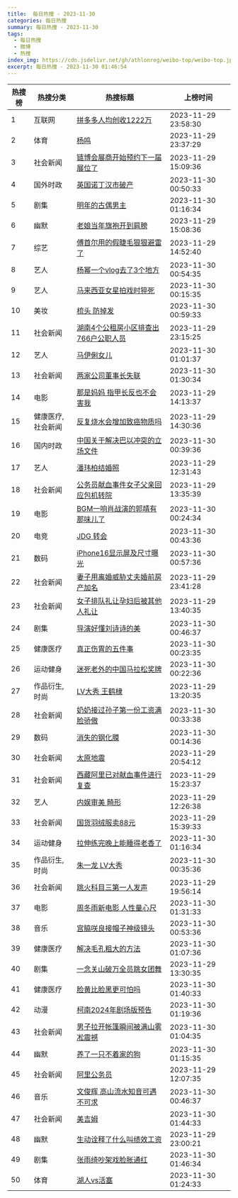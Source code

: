 ```yaml
---
title:  每日热搜 - 2023-11-30
categories: 每日热搜
summary: 每日热搜 - 2023-11-30
tags:
  - 每日热搜
  - 微博
  - 热搜
index_img: https://cdn.jsdelivr.net/gh/athlonreg/weibo-top/weibo-top.jpeg
excerpt: 每日热搜 - 2023-11-30 01:46:54
---
```


| 热搜榜 | 热搜分类 | 热搜标题 | 上榜时间 |
| --- | --- | --- | --- |
| 1 | 互联网 | [拼多多人均创收1222万](https://s.weibo.com/weibo%3Fq%3D%2523%E6%8B%BC%E5%A4%9A%E5%A4%9A%E4%BA%BA%E5%9D%87%E5%88%9B%E6%94%B61222%E4%B8%87%2523) | 2023-11-29 23:58:30 | 
| 2 | 体育 | [杨鸣](https://s.weibo.com/weibo%3Fq%3D%2523%E6%9D%A8%E9%B8%A3%2523) | 2023-11-29 23:37:29 | 
| 3 | 社会新闻 | [链博会展商开始预约下一届展位了](https://s.weibo.com/weibo%3Fq%3D%2523%E9%93%BE%E5%8D%9A%E4%BC%9A%E5%B1%95%E5%95%86%E5%BC%80%E5%A7%8B%E9%A2%84%E7%BA%A6%E4%B8%8B%E4%B8%80%E5%B1%8A%E5%B1%95%E4%BD%8D%E4%BA%86%2523) | 2023-11-29 15:09:36 | 
| 4 | 国外时政 | [英国诺丁汉市破产](https://s.weibo.com/weibo%3Fq%3D%2523%E8%8B%B1%E5%9B%BD%E8%AF%BA%E4%B8%81%E6%B1%89%E5%B8%82%E7%A0%B4%E4%BA%A7%2523) | 2023-11-30 00:50:33 | 
| 5 | 剧集 | [明年的古偶男主](https://s.weibo.com/weibo%3Fq%3D%2523%E6%98%8E%E5%B9%B4%E7%9A%84%E5%8F%A4%E5%81%B6%E7%94%B7%E4%B8%BB%2523) | 2023-11-30 01:16:34 | 
| 6 | 幽默 | [老娘当年旗袍开到肩膀](https://s.weibo.com/weibo%3Fq%3D%2523%E8%80%81%E5%A8%98%E5%BD%93%E5%B9%B4%E6%97%97%E8%A2%8D%E5%BC%80%E5%88%B0%E8%82%A9%E8%86%80%2523) | 2023-11-29 15:08:36 | 
| 7 | 综艺 | [傅首尔用的假睫毛狠狠避雷了](https://s.weibo.com/weibo%3Fq%3D%2523%E5%82%85%E9%A6%96%E5%B0%94%E7%94%A8%E7%9A%84%E5%81%87%E7%9D%AB%E6%AF%9B%E7%8B%A0%E7%8B%A0%E9%81%BF%E9%9B%B7%E4%BA%86%2523) | 2023-11-29 14:52:40 | 
| 8 | 艺人 | [杨幂一个vlog去了3个地方](https://s.weibo.com/weibo%3Fq%3D%2523%E6%9D%A8%E5%B9%82%E4%B8%80%E4%B8%AAvlog%E5%8E%BB%E4%BA%863%E4%B8%AA%E5%9C%B0%E6%96%B9%2523) | 2023-11-30 00:54:35 | 
| 9 | 艺人 | [马来西亚女星拍戏时猝死](https://s.weibo.com/weibo%3Fq%3D%2523%E9%A9%AC%E6%9D%A5%E8%A5%BF%E4%BA%9A%E5%A5%B3%E6%98%9F%E6%8B%8D%E6%88%8F%E6%97%B6%E7%8C%9D%E6%AD%BB%2523) | 2023-11-30 00:15:35 | 
| 10 | 美妆 | [梳头 防掉发](https://s.weibo.com/weibo%3Fq%3D%2523%E6%A2%B3%E5%A4%B4%20%E9%98%B2%E6%8E%89%E5%8F%91%2523) | 2023-11-30 00:59:33 | 
| 11 | 社会新闻 | [湖南4个公租房小区排查出766户公职人员](https://s.weibo.com/weibo%3Fq%3D%2523%E6%B9%96%E5%8D%974%E4%B8%AA%E5%85%AC%E7%A7%9F%E6%88%BF%E5%B0%8F%E5%8C%BA%E6%8E%92%E6%9F%A5%E5%87%BA766%E6%88%B7%E5%85%AC%E8%81%8C%E4%BA%BA%E5%91%98%2523) | 2023-11-29 23:15:25 | 
| 12 | 艺人 | [马伊俐女儿](https://s.weibo.com/weibo%3Fq%3D%2523%E9%A9%AC%E4%BC%8A%E4%BF%90%E5%A5%B3%E5%84%BF%2523) | 2023-11-30 01:01:37 | 
| 13 | 社会新闻 | [两家公司董事长失联](https://s.weibo.com/weibo%3Fq%3D%2523%E4%B8%A4%E5%AE%B6%E5%85%AC%E5%8F%B8%E8%91%A3%E4%BA%8B%E9%95%BF%E5%A4%B1%E8%81%94%2523) | 2023-11-30 01:30:34 | 
| 14 | 电影 | [那是妈妈 指甲长反也不会害我](https://s.weibo.com/weibo%3Fq%3D%2523%E9%82%A3%E6%98%AF%E5%A6%88%E5%A6%88%20%E6%8C%87%E7%94%B2%E9%95%BF%E5%8F%8D%E4%B9%9F%E4%B8%8D%E4%BC%9A%E5%AE%B3%E6%88%91%2523) | 2023-11-29 14:13:37 | 
| 15 | 健康医疗,社会新闻 | [反复烧水会增加致癌物质吗](https://s.weibo.com/weibo%3Fq%3D%2523%E5%8F%8D%E5%A4%8D%E7%83%A7%E6%B0%B4%E4%BC%9A%E5%A2%9E%E5%8A%A0%E8%87%B4%E7%99%8C%E7%89%A9%E8%B4%A8%E5%90%97%2523) | 2023-11-29 14:30:36 | 
| 16 | 国内时政 | [中国关于解决巴以冲突的立场文件](https://s.weibo.com/weibo%3Fq%3D%2523%E4%B8%AD%E5%9B%BD%E5%85%B3%E4%BA%8E%E8%A7%A3%E5%86%B3%E5%B7%B4%E4%BB%A5%E5%86%B2%E7%AA%81%E7%9A%84%E7%AB%8B%E5%9C%BA%E6%96%87%E4%BB%B6%2523) | 2023-11-30 00:39:36 | 
| 17 | 艺人 | [潘玮柏结婚照](https://s.weibo.com/weibo%3Fq%3D%2523%E6%BD%98%E7%8E%AE%E6%9F%8F%E7%BB%93%E5%A9%9A%E7%85%A7%2523) | 2023-11-29 12:31:43 | 
| 18 | 社会新闻 | [公务员献血事件女子父亲回应包机转院](https://s.weibo.com/weibo%3Fq%3D%2523%E5%85%AC%E5%8A%A1%E5%91%98%E7%8C%AE%E8%A1%80%E4%BA%8B%E4%BB%B6%E5%A5%B3%E5%AD%90%E7%88%B6%E4%BA%B2%E5%9B%9E%E5%BA%94%E5%8C%85%E6%9C%BA%E8%BD%AC%E9%99%A2%2523) | 2023-11-29 13:35:39 | 
| 19 | 电影 | [BGM一响肖战演的郭靖有那味儿了](https://s.weibo.com/weibo%3Fq%3D%2523BGM%E4%B8%80%E5%93%8D%E8%82%96%E6%88%98%E6%BC%94%E7%9A%84%E9%83%AD%E9%9D%96%E6%9C%89%E9%82%A3%E5%91%B3%E5%84%BF%E4%BA%86%2523) | 2023-11-30 00:24:34 | 
| 20 | 电竞 | [JDG 转会](https://s.weibo.com/weibo%3Fq%3D%2523JDG%20%E8%BD%AC%E4%BC%9A%2523) | 2023-11-30 00:43:36 | 
| 21 | 数码 | [iPhone16显示屏及尺寸曝光](https://s.weibo.com/weibo%3Fq%3D%2523iPhone16%E6%98%BE%E7%A4%BA%E5%B1%8F%E5%8F%8A%E5%B0%BA%E5%AF%B8%E6%9B%9D%E5%85%89%2523) | 2023-11-30 00:57:36 | 
| 22 | 社会新闻 | [妻子用离婚威胁丈夫婚前房产加名](https://s.weibo.com/weibo%3Fq%3D%2523%E5%A6%BB%E5%AD%90%E7%94%A8%E7%A6%BB%E5%A9%9A%E5%A8%81%E8%83%81%E4%B8%88%E5%A4%AB%E5%A9%9A%E5%89%8D%E6%88%BF%E4%BA%A7%E5%8A%A0%E5%90%8D%2523) | 2023-11-29 23:41:28 | 
| 23 | 社会新闻 | [女子排队礼让孕妇后被其他人礼让](https://s.weibo.com/weibo%3Fq%3D%2523%E5%A5%B3%E5%AD%90%E6%8E%92%E9%98%9F%E7%A4%BC%E8%AE%A9%E5%AD%95%E5%A6%87%E5%90%8E%E8%A2%AB%E5%85%B6%E4%BB%96%E4%BA%BA%E7%A4%BC%E8%AE%A9%2523) | 2023-11-29 13:40:35 | 
| 24 | 剧集 | [导演好懂刘诗诗的美](https://s.weibo.com/weibo%3Fq%3D%2523%E5%AF%BC%E6%BC%94%E5%A5%BD%E6%87%82%E5%88%98%E8%AF%97%E8%AF%97%E7%9A%84%E7%BE%8E%2523) | 2023-11-30 00:46:37 | 
| 25 | 健康医疗 | [真正伤胃的五件事](https://s.weibo.com/weibo%3Fq%3D%2523%E7%9C%9F%E6%AD%A3%E4%BC%A4%E8%83%83%E7%9A%84%E4%BA%94%E4%BB%B6%E4%BA%8B%2523) | 2023-11-30 00:23:35 | 
| 26 | 运动健身 | [迷死老外的中国马拉松奖牌](https://s.weibo.com/weibo%3Fq%3D%2523%E8%BF%B7%E6%AD%BB%E8%80%81%E5%A4%96%E7%9A%84%E4%B8%AD%E5%9B%BD%E9%A9%AC%E6%8B%89%E6%9D%BE%E5%A5%96%E7%89%8C%2523) | 2023-11-30 00:22:36 | 
| 27 | 作品衍生,时尚 | [LV大秀 王鹤棣](https://s.weibo.com/weibo%3Fq%3D%2523LV%E5%A4%A7%E7%A7%80%20%E7%8E%8B%E9%B9%A4%E6%A3%A3%2523) | 2023-11-29 13:20:35 | 
| 28 | 社会新闻 | [奶奶接过孙子第一份工资满脸骄傲](https://s.weibo.com/weibo%3Fq%3D%2523%E5%A5%B6%E5%A5%B6%E6%8E%A5%E8%BF%87%E5%AD%99%E5%AD%90%E7%AC%AC%E4%B8%80%E4%BB%BD%E5%B7%A5%E8%B5%84%E6%BB%A1%E8%84%B8%E9%AA%84%E5%82%B2%2523) | 2023-11-30 00:33:38 | 
| 29 | 数码 | [消失的钢化膜](https://s.weibo.com/weibo%3Fq%3D%2523%E6%B6%88%E5%A4%B1%E7%9A%84%E9%92%A2%E5%8C%96%E8%86%9C%2523) | 2023-11-30 00:14:36 | 
| 30 | 社会新闻 | [太原地震](https://s.weibo.com/weibo%3Fq%3D%2523%E5%A4%AA%E5%8E%9F%E5%9C%B0%E9%9C%87%2523) | 2023-11-29 20:54:12 | 
| 31 | 社会新闻 | [西藏阿里已对献血事件进行复查](https://s.weibo.com/weibo%3Fq%3D%2523%E8%A5%BF%E8%97%8F%E9%98%BF%E9%87%8C%E5%B7%B2%E5%AF%B9%E7%8C%AE%E8%A1%80%E4%BA%8B%E4%BB%B6%E8%BF%9B%E8%A1%8C%E5%A4%8D%E6%9F%A5%2523) | 2023-11-29 15:23:37 | 
| 32 | 艺人 | [内娱审美 畸形](https://s.weibo.com/weibo%3Fq%3D%2523%E5%86%85%E5%A8%B1%E5%AE%A1%E7%BE%8E%20%E7%95%B8%E5%BD%A2%2523) | 2023-11-29 12:26:38 | 
| 33 | 社会新闻 | [国货羽绒服卖88元](https://s.weibo.com/weibo%3Fq%3D%2523%E5%9B%BD%E8%B4%A7%E7%BE%BD%E7%BB%92%E6%9C%8D%E5%8D%9688%E5%85%83%2523) | 2023-11-29 15:39:33 | 
| 34 | 运动健身 | [拉伸练完晚上能睡得老香了](https://s.weibo.com/weibo%3Fq%3D%2523%E6%8B%89%E4%BC%B8%E7%BB%83%E5%AE%8C%E6%99%9A%E4%B8%8A%E8%83%BD%E7%9D%A1%E5%BE%97%E8%80%81%E9%A6%99%E4%BA%86%2523) | 2023-11-30 01:16:34 | 
| 35 | 作品衍生,时尚 | [朱一龙 LV大秀](https://s.weibo.com/weibo%3Fq%3D%2523%E6%9C%B1%E4%B8%80%E9%BE%99%20LV%E5%A4%A7%E7%A7%80%2523) | 2023-11-30 00:35:36 | 
| 36 | 社会新闻 | [跳火科目三第一人发声](https://s.weibo.com/weibo%3Fq%3D%2523%E8%B7%B3%E7%81%AB%E7%A7%91%E7%9B%AE%E4%B8%89%E7%AC%AC%E4%B8%80%E4%BA%BA%E5%8F%91%E5%A3%B0%2523) | 2023-11-29 19:56:14 | 
| 37 | 电影 | [周冬雨新电影 人性量心尺](https://s.weibo.com/weibo%3Fq%3D%2523%E5%91%A8%E5%86%AC%E9%9B%A8%E6%96%B0%E7%94%B5%E5%BD%B1%20%E4%BA%BA%E6%80%A7%E9%87%8F%E5%BF%83%E5%B0%BA%2523) | 2023-11-30 01:31:33 | 
| 38 | 音乐 | [宫脇咲良接帽子神级镜头](https://s.weibo.com/weibo%3Fq%3D%2523%E5%AE%AB%E8%84%87%E5%92%B2%E8%89%AF%E6%8E%A5%E5%B8%BD%E5%AD%90%E7%A5%9E%E7%BA%A7%E9%95%9C%E5%A4%B4%2523) | 2023-11-30 00:53:36 | 
| 39 | 健康医疗 | [解决毛孔粗大的方法](https://s.weibo.com/weibo%3Fq%3D%2523%E8%A7%A3%E5%86%B3%E6%AF%9B%E5%AD%94%E7%B2%97%E5%A4%A7%E7%9A%84%E6%96%B9%E6%B3%95%2523) | 2023-11-30 01:07:36 | 
| 40 | 剧集 | [一念关山破万全员跳女团舞](https://s.weibo.com/weibo%3Fq%3D%2523%E4%B8%80%E5%BF%B5%E5%85%B3%E5%B1%B1%E7%A0%B4%E4%B8%87%E5%85%A8%E5%91%98%E8%B7%B3%E5%A5%B3%E5%9B%A2%E8%88%9E%2523) | 2023-11-29 13:30:35 | 
| 41 | 健康医疗 | [脸黄比脸黑更可怕吗](https://s.weibo.com/weibo%3Fq%3D%2523%E8%84%B8%E9%BB%84%E6%AF%94%E8%84%B8%E9%BB%91%E6%9B%B4%E5%8F%AF%E6%80%95%E5%90%97%2523) | 2023-11-30 01:40:33 | 
| 42 | 动漫 | [柯南2024年剧场版预告](https://s.weibo.com/weibo%3Fq%3D%2523%E6%9F%AF%E5%8D%972024%E5%B9%B4%E5%89%A7%E5%9C%BA%E7%89%88%E9%A2%84%E5%91%8A%2523) | 2023-11-30 01:19:36 | 
| 43 | 社会新闻 | [男子拉开帐篷瞬间被满山雾凇震撼](https://s.weibo.com/weibo%3Fq%3D%2523%E7%94%B7%E5%AD%90%E6%8B%89%E5%BC%80%E5%B8%90%E7%AF%B7%E7%9E%AC%E9%97%B4%E8%A2%AB%E6%BB%A1%E5%B1%B1%E9%9B%BE%E5%87%87%E9%9C%87%E6%92%BC%2523) | 2023-11-30 01:04:35 | 
| 44 | 幽默 | [养了一只不着家的狗](https://s.weibo.com/weibo%3Fq%3D%2523%E5%85%BB%E4%BA%86%E4%B8%80%E5%8F%AA%E4%B8%8D%E7%9D%80%E5%AE%B6%E7%9A%84%E7%8B%97%2523) | 2023-11-30 01:15:35 | 
| 45 | 社会新闻 | [阿里公务员](https://s.weibo.com/weibo%3Fq%3D%2523%E9%98%BF%E9%87%8C%E5%85%AC%E5%8A%A1%E5%91%98%2523) | 2023-11-29 12:07:35 | 
| 46 | 音乐 | [文俊辉 高山流水知音可遇不可求](https://s.weibo.com/weibo%3Fq%3D%2523%E6%96%87%E4%BF%8A%E8%BE%89%20%E9%AB%98%E5%B1%B1%E6%B5%81%E6%B0%B4%E7%9F%A5%E9%9F%B3%E5%8F%AF%E9%81%87%E4%B8%8D%E5%8F%AF%E6%B1%82%2523) | 2023-11-30 00:46:37 | 
| 47 | 社会新闻 | [美吉姆](https://s.weibo.com/weibo%3Fq%3D%2523%E7%BE%8E%E5%90%89%E5%A7%86%2523) | 2023-11-30 01:44:33 | 
| 48 | 幽默 | [生动诠释了什么叫绩效工资](https://s.weibo.com/weibo%3Fq%3D%2523%E7%94%9F%E5%8A%A8%E8%AF%A0%E9%87%8A%E4%BA%86%E4%BB%80%E4%B9%88%E5%8F%AB%E7%BB%A9%E6%95%88%E5%B7%A5%E8%B5%84%2523) | 2023-11-29 23:00:21 | 
| 49 | 剧集 | [张雨绮吵架戏脸胀通红](https://s.weibo.com/weibo%3Fq%3D%2523%E5%BC%A0%E9%9B%A8%E7%BB%AE%E5%90%B5%E6%9E%B6%E6%88%8F%E8%84%B8%E8%83%80%E9%80%9A%E7%BA%A2%2523) | 2023-11-30 01:46:34 | 
| 50 | 体育 | [湖人vs活塞](https://s.weibo.com/weibo%3Fq%3D%2523%E6%B9%96%E4%BA%BAvs%E6%B4%BB%E5%A1%9E%2523) | 2023-11-30 01:24:33 | 
